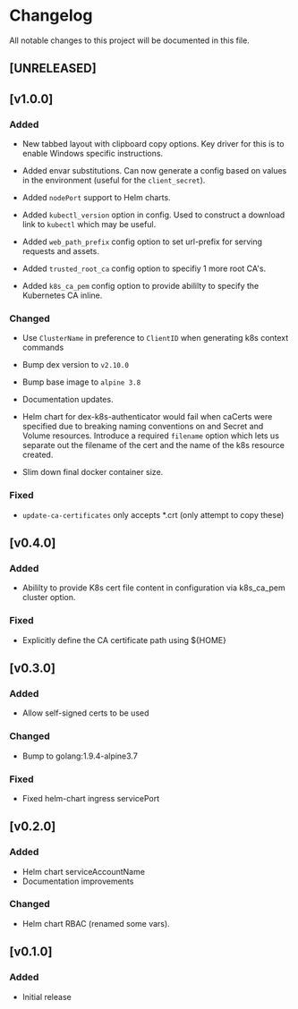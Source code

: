 # Changelog
All notable changes to this project will be documented in this file.

## [UNRELEASED]

## [v1.0.0]
### Added

- New tabbed layout with clipboard copy options. Key driver for this is to 
enable Windows specific instructions.

- Added envar substitutions. Can now generate a config based on values in the 
environment (useful for the `client_secret`).

- Added `nodePort` support to Helm charts.

- Added `kubectl_version` option in config. Used to construct a download link to `kubectl` which may be useful.

- Added `web_path_prefix` config option to set url-prefix for serving requests and assets.

- Added `trusted_root_ca` config option to specifiy 1 more root CA's.

- Added `k8s_ca_pem` config option to provide abililty to specify the Kubernetes CA inline.

### Changed

- Use `ClusterName` in preference to `ClientID` when generating k8s context commands

- Bump dex version to `v2.10.0`

- Bump base image to `alpine 3.8`

- Documentation updates.

- Helm chart for dex-k8s-authenticator would fail when caCerts were specified due to breaking naming conventions on and Secret and Volume resources. Introduce a required `filename` option which lets us separate out the filename of the cert and the name of the k8s resource created.

- Slim down final docker container size.

### Fixed

- `update-ca-certificates` only accepts *.crt (only attempt to copy these)

## [v0.4.0]
### Added
- Abililty to provide K8s cert file content in configuration via k8s_ca_pem
cluster option.

### Fixed
- Explicitly define the CA certificate path using ${HOME}

## [v0.3.0]
### Added
- Allow self-signed certs to be used

### Changed
- Bump to golang:1.9.4-alpine3.7

### Fixed
- Fixed helm-chart ingress servicePort

## [v0.2.0] 
### Added
- Helm chart serviceAccountName 
- Documentation improvements

### Changed
- Helm chart RBAC (renamed some vars).

## [v0.1.0] 
### Added
- Initial release
